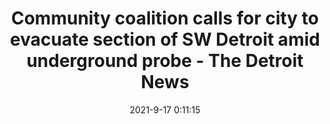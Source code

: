 ---
"title": "Community coalition calls for city to evacuate section of SW Detroit amid underground probe - The Detroit News"
"date": "2021-9-17 0:11:15"
"feed_name": "GOOGLENEWSCONSTRUCTION"
"feed_website": "https://news.google.com/search?q=construction%2Bincident&hl=en-US&gl=US&ceid=US:en"
"feed_rss": "https://news.google.com/rss/search?q=construction%2Bincident&hl=en-US&gl=US&ceid=US:en"
"link": "https://www.detroitnews.com/story/news/local/detroit-city/2021/09/16/dte-shuts-down-gas-pipe-sw-detroit-amid-underground-probe/8362044002/"
"file": "_posts/2021-1-1-3545c07bc8cec0a8837ddd911a0f828ab61ab343.md"
"accident": "0"
"drilling": "0"
"dead": "0"
"injured": "0"
---